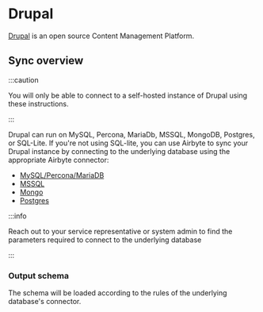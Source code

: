 # Drupal

[Drupal](https://www.drupal.org) is an open source Content Management Platform.

## Sync overview

:::caution

You will only be able to connect to a self-hosted instance of Drupal using these instructions.

:::

Drupal can run on MySQL, Percona, MariaDb, MSSQL, MongoDB, Postgres, or SQL-Lite. If you're not using SQL-lite, you can use Airbyte to sync your Drupal instance by connecting to the underlying database using the appropriate Airbyte connector:

* [MySQL/Percona/MariaDB](mysql.md)
* [MSSQL](mssql.md)
* [Mongo](mongodb-v2.md)
* [Postgres](postgres.md)

:::info

Reach out to your service representative or system admin to find the parameters required to connect to the underlying database

:::

### Output schema

The schema will be loaded according to the rules of the underlying database's connector.

